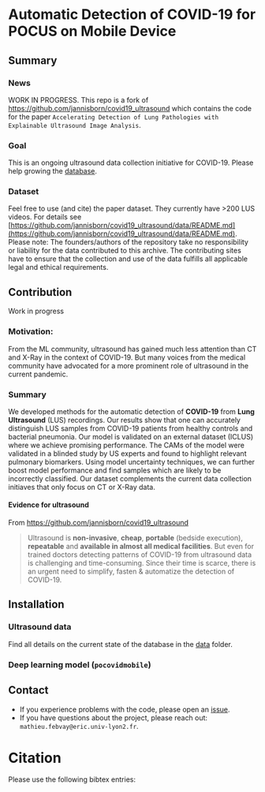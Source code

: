# **Automatic Detection of COVID-19 for POCUS on Mobile Device**

## Summary

### News
WORK IN PROGRESS.
This repo is a fork of https://github.com/jannisborn/covid19_ultrasound which contains the code for the paper `Accelerating Detection of Lung Pathologies with Explainable Ultrasound Image Analysis`.


### Goal
This is an ongoing ultrasound data collection initiative for COVID-19. Please help growing the [database](https://github.com/jannisborn/covid19_ultrasound/data/README.md).

### Dataset
Feel free to use (and cite) the paper dataset. They currently have >200 LUS videos. For details see [https://github.com/jannisborn/covid19_ultrasound/data/README.md](https://github.com/jannisborn/covid19_ultrasound/data/README.md).
Please note: The founders/authors of the repository take no responsibility or liability for the data contributed to this archive. The contributing sites have to ensure that the collection and use of the data fulfills all applicable legal and ethical requirements.

## Contribution
Work in progress

### Motivation:
From the ML community, ultrasound has gained much less attention than CT and X-Ray in the context of COVID-19.
But many voices from the medical community have advocated for a more prominent role of ultrasound in the current pandemic.

### Summary
We developed methods for the automatic detection of **COVID-19** 
from **Lung Ultrasound** (LUS) recordings. Our results show that one can accurately distinguish LUS samples from COVID-19 patients from healthy controls and bacterial pneumonia. Our model is validated on an external dataset (ICLUS) where we achieve promising performance. The CAMs of the model were validated in a blinded study by US experts and found to highlight relevant pulmonary biomarkers.
Using model uncertainty techniques, we can further boost model performance and find samples which are likely to be incorrectly classified.
Our dataset complements the current data collection initiaves that only focus
on CT or X-Ray data. 

#### Evidence for ultrasound
From https://github.com/jannisborn/covid19_ultrasound
> Ultrasound is **non-invasive**, **cheap**, **portable** (bedside execution),
**repeatable** and **available in almost all medical facilities**. But even for
trained doctors detecting patterns of COVID-19 from ultrasound data is challenging and
time-consuming. Since their time is scarce, there is an urgent need to simplify,
fasten & automatize the detection of COVID-19.
  
## Installation 

### Ultrasound data
Find all details on the current state of the database in the [data](https://github.com/jannisborn/covid19_ultrasound/data)
folder.

### Deep learning model (`pocovidmobile`)


## Contact 
- If you experience problems with the code, please open an
[issue](https://github.com/matfeb/covid19_pocus_mobile/issues).
- If you have questions about the project, please reach out: `mathieu.febvay@eric.univ-lyon2.fr`.

# Citation

Please use the following bibtex entries:
```bib

```
